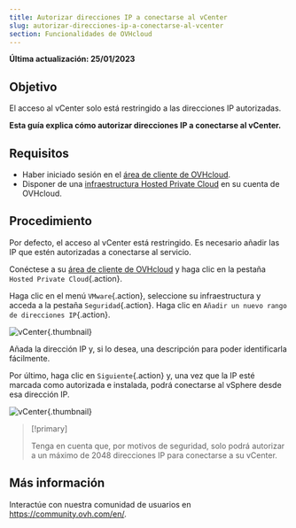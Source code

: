 ```yaml
---
title: Autorizar direcciones IP a conectarse al vCenter
slug: autorizar-direcciones-ip-a-conectarse-al-vcenter
section: Funcionalidades de OVHcloud
---
```


**Última actualización: 25/01/2023**

## Objetivo

El acceso al vCenter solo está restringido a las direcciones IP autorizadas.

**Esta guía explica cómo autorizar direcciones IP a conectarse al vCenter.**

## Requisitos

* Haber iniciado sesión en el [área de cliente de OVHcloud](https://www.ovh.com/auth/?action=gotomanager&from=https://www.ovh.es/&ovhSubsidiary=es).
* Disponer de una [infraestructura Hosted Private Cloud](https://www.ovhcloud.com/es-es/enterprise/products/hosted-private-cloud/) en su cuenta de OVHcloud.

## Procedimiento

Por defecto, el acceso al vCenter está restringido. Es necesario añadir las IP que estén autorizadas a conectarse al servicio.

Conéctese a su [área de cliente de OVHcloud](https://www.ovh.com/auth/?action=gotomanager&from=https://www.ovh.es/&ovhSubsidiary=es) y haga clic en la pestaña `Hosted Private Cloud`{.action}.

Haga clic en el menú `VMware`{.action}, seleccione su infraestructura y acceda a la pestaña `Seguridad`{.action}. Haga clic en `Añadir un nuevo rango de direcciones IP`{.action}.

![vCenter](images/restrictIP.JPG){.thumbnail}

Añada la dirección IP y, si lo desea, una descripción para poder identificarla fácilmente.

Por último, haga clic en `Siguiente`{.action} y, una vez que la IP esté marcada como autorizada e instalada, podrá conectarse al vSphere desde esa dirección IP.

![vCenter](images/restrictIP2.JPG){.thumbnail}

> [!primary]
>
> Tenga en cuenta que, por motivos de seguridad, solo podrá autorizar a un máximo de 2048 direcciones IP para conectarse a su vCenter.
>

## Más información

Interactúe con nuestra comunidad de usuarios en <https://community.ovh.com/en/>.
